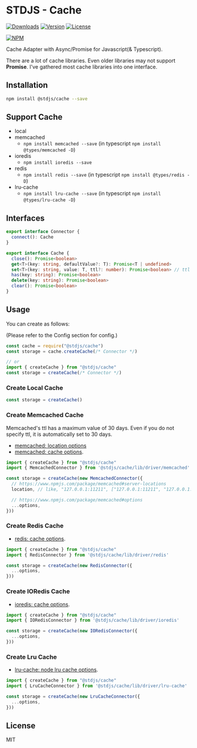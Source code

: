# STDJS - Cache

[![Downloads](https://img.shields.io/npm/dt/@stdjs/cache.svg)](https://npmcharts.com/compare/@stdjs/cache?minimal=true)
[![Version](https://img.shields.io/npm/v/@stdjs/cache.svg)](https://www.npmjs.com/package/@stdjs/cache)
[![License](https://img.shields.io/npm/l/@stdjs/cache.svg)](https://www.npmjs.com/package/@stdjs/cache)

[![NPM](https://nodeico.herokuapp.com/@stdjs/cache.svg)](https://www.npmjs.com/package/@stdjs/cache)

Cache Adapter with Async/Promise for Javascript(& Typescript).

There are a lot of cache libraries. Even older libraries may not support **Promise**. I've gathered most cache libraries into one interface.

## Installation

```bash
npm install @stdjs/cache --save
```

## Support Cache

- local
- memcached
  - `npm install memcached --save` (in typescript `npm install @types/memcached -D`)
- ioredis
  - `npm install ioredis --save`
- redis
  - `npm install redis --save` (in typescript `npm install @types/redis -D`)
- lru-cache
  - `npm install lru-cache --save` (in typescript `npm install @types/lru-cache -D`)

## Interfaces

```typescript
export interface Connector {
  connect(): Cache
}

export interface Cache {
  close(): Promise<boolean>
  get<T>(key: string, defaultValue?: T): Promise<T | undefined>
  set<T>(key: string, value: T, ttl?: number): Promise<boolean> // ttl unit is `seconds`
  has(key: string): Promise<boolean>
  delete(key: string): Promise<boolean>
  clear(): Promise<boolean>
}
```

## Usage

You can create as follows:

(Please refer to the Config section for config.)

```javascript
const cache = require("@stdjs/cache")
const storage = cache.createCache(/* Connector */)

// or
import { createCache } from "@stdjs/cache"
const storage = createCache(/* Connector */)
```

### Create Local Cache

```ts
const storage = createCache()
```

### Create Memcached Cache

Memcached's ttl has a maximum value of 30 days. Even if you do not specify ttl, it is automatically set to 30 days.

- [memcached: location options](https://www.npmjs.com/package/memcached#server-locations)
- [memcached: cache options](https://github.com/3rd-Eden/memcached#options).

```ts
import { createCache } from "@stdjs/cache" 
import { MemcachedConnector } from '@stdjs/cache/lib/driver/memcached'

const storage = createCache(new MemcachedConnector({
  // https://www.npmjs.com/package/memcached#server-locations
  location, // like, "127.0.0.1:11211", ["127.0.0.1:11211", "127.0.0.1:11212"] ...

  // https://www.npmjs.com/package/memcached#options
  ...options,
}))
```

### Create Redis Cache

- [redis: cache options](https://www.npmjs.com/package/redis#rediscreateclient).

```ts
import { createCache } from "@stdjs/cache" 
import { RedisConnector } from '@stdjs/cache/lib/driver/redis'

const storage = createCache(new RedisConnector({
  ...options,
}))
```

### Create IORedis Cache

- [ioredis: cache options](https://github.com/luin/ioredis/blob/master/API.md#new-redisport-host-options).

```ts
import { createCache } from "@stdjs/cache" 
import { IORedisConnector } from '@stdjs/cache/lib/driver/ioredis'

const storage = createCache(new IORedisConnector({
  ...options,
}))
```

### Create Lru Cache

- [lru-cache: node lru cache options](https://github.com/isaacs/node-lru-cache#options).

```ts
import { createCache } from "@stdjs/cache" 
import { LruCacheConnector } from '@stdjs/cache/lib/driver/lru-cache'

const storage = createCache(new LruCacheConnector({
  ...options,
}))
```

## License

MIT
